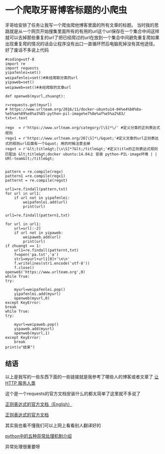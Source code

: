 # 一个爬取牙哥博客标题的小爬虫

牙哥给安排了任务让我写一个爬虫爬他博客里面的所有文章的标题。
当时我的思路就是从一个网页开始搜集里面所有的有用的url这个url保存在一个集合中间这样就可以去掉那些重复的url了把已经爬过的url在放到一个集合中间避免重复爬如果出现重复爬的情况的话会让程序没有出口一直循环然后电脑死掉没有其他途径。
好了废话不多说上代码


    #coding=utf-8
    import re
    import requests
    yipafenlei=set()
    weipafenlei=set()#未经爬取分类的url
    yipaweb=set()
    weipaweb=set()#未经爬取的文章url

    def openweb(myurl,zhuangt):

    r=requests.get(myurl)
    # https://www.urlteam.org/2016/11/docker-ubuntu14-04%e4%b8%8a-%e5%ae%89%e8%a3%85-python-pil-image%e7%8e%af%e5%a2%83/
    txt=r.text

    regx  = r'https://www.urlteam.org/category/[\S]*\/' #定义分类的正则表达式规则
    regx1 = r'https://www.urlteam.org/20[\S]*\/&quot;'#定义文章的url正则表达式的规则url后面有一个&quot; 用的时候注意去掉
    regxt = r'&lt;title&gt;[\s\S]*?&lt;/title&gt;'#定义title的正则表达式规则 匹配出 &lt;title&gt;docker ubuntu:14.04上 安装 python-PIL-image环境 | | URl-team&lt;/title&gt;


    pattern = re.compile(regx)
    pattern1 =re.compile(regx1)
    patternt = re.compile(regxt)

    url1=re.findall(pattern,txt)
    for url in url1:
        if url not in yipafenlei:
            weipafenlei.add(url)
            print(url)

    url1=re.findall(pattern1,txt)

    for url in url1:
        url=url[:-2]
        if url not in yipaweb:
            weipaweb.add(url)
            print(url)
    if zhuangt == 1:
        url1=re.findall(patternt,txt)
        f=open('pa.txt','a')
        str1=myurl+url1[0]+'\n\n'
        f.writelines(str1.encode('utf-8'))
        f.close()
    openweb('https://www.urlteam.org',0)
    while True:
    try:

        myurl=weipafenlei.pop()
        yipafenlei.add(myurl)
        openweb(myurl,0)
    except KeyError:
    break
    while True:
    try:

        myurl=weipaweb.pop()
        yipaweb.add(myurl)
        openweb(myurl,1)
    except KeyError:
        break
    print(u"结束")

## 结语

以上是我写的一些东西下面的一些链接就是我参考了哪些人的博客或者文章了
[让 HTTP 服务人类](http://cn.python-requests.org/zh_CN/latest/Requests)

这个是一个requests的官方文档安装什么的都太简单了这里就不多说了

[正则表达式的官方文档（English）](https://docs.python.org/3/library/re.htmlpython3)

[正则表达式的官方文档](https://docs.python.org/2/library/re.htmlpython2)

其实我也看不懂我们可以上网上看看别人翻译好的

[python中的五种异常处理机制介绍](http://www.pythontab.com/html/2014/pythonjichu_0909/866.html)

异常处理很重要呀